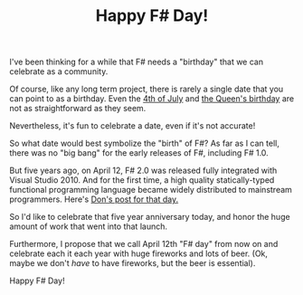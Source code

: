 ﻿---
layout: post
title: "Happy F# Day!"
description: "Celebrating the 5th anniversary of F# in Visual Studio"
categories: []
---

I've been thinking for a while that F# needs a "birthday" that we can celebrate as a community.

Of course, like any long term project, there is rarely a single date that you can point to as a birthday. 
Even the [4th of July](http://www.washingtonpost.com/blogs/answer-sheet/post/why-july-2-is-really-americas-independence-day/2012/07/02/gJQABsMHIW_blog.html)
and [the Queen's birthday](http://www.royal.gov.uk/HMTheQueen/TheQueensbirthdays.aspx) are not as straightforward as they seem.

Nevertheless, it's fun to celebrate a date, even if it's not accurate!

So what date would best symbolize the "birth" of F#?  As far as I can tell, there was no "big bang" for the early releases of F#, including F# 1.0.

But five years ago, on April 12, F# 2.0 was released fully integrated with Visual Studio 2010.
And for the first time, a high quality statically-typed functional programming language became widely distributed to mainstream programmers. 
Here's [Don's post for that day.](http://blogs.msdn.com/b/dsyme/archive/2010/04/12/f-2-0-released-as-part-of-visual-studio-2010.aspx)

So I'd like to celebrate that five year anniversary today, and honor the huge amount of work that went into that launch.

Furthermore, I propose that we call April 12th "F# day" from now on and celebrate each it each year with huge fireworks and lots of beer.
(Ok, maybe we don't *have* to have fireworks, but the beer is essential).

Happy F# Day!